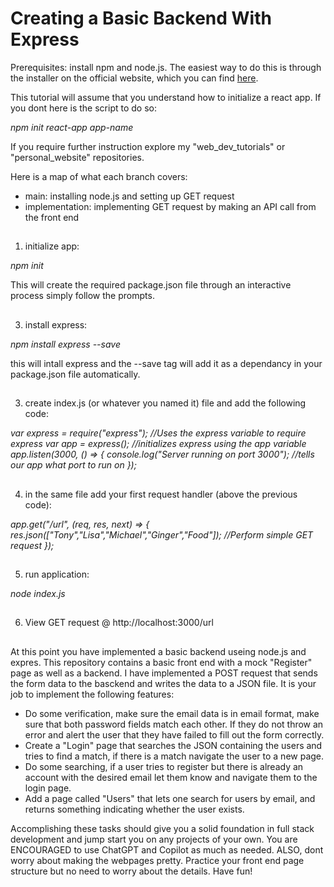 # Creating a Basic Backend With Express

Prerequisites:
install npm and node.js. The easiest way to do this is through the installer on the official website, which you can find [here](https://nodejs.org/en/download). 


This tutorial will assume that you understand how to initialize a react app. If you dont here is the script to do so:

*npm init react-app app-name*

If you require further instruction explore my "web_dev_tutorials" or "personal_website" repositories.

Here is a map of what each branch covers:
* main: installing node.js and setting up GET request
* implementation: implementing GET request by making an API call from the front end
##
1) initialize app:
   
 *npm init*
 
 This will create the required package.json file through an interactive process simply follow the prompts. 
##
3) install express:

 *npm install express --save*

 this will intall express and the --save tag will add it as a dependancy in your package.json file automatically. 
##
3) create index.js (or whatever you named it) file and add the following code: 

 *var express = require("express"); //Uses the express variable to require express
 var app = express(); //initializes express using the app variable
 app.listen(3000, () => {
  console.log("Server running on port 3000"); //tells our app what port to run on
 });*
 ##
4) in the same file add your first request handler (above the previous code): 

 *app.get("/url", (req, res, next) => {
  res.json(["Tony","Lisa","Michael","Ginger","Food"]); //Perform simple GET request
 });*
##
5) run application:

 *node index.js* 
##
6) View GET request @ http://localhost:3000/url
##
At this point you have implemented a basic backend useing node.js and expres. This repository contains a basic front end with a mock "Register" page as well as a backend. I have implemented a POST request that
sends the form data to the basckend and writes the data to a JSON file. It is your job to implement the following features:

* Do some verification, make sure the email data is in email format, make sure that both password fields match each other. If they do not throw an error and alert the user that they have failed to fill out the form correctly.
* Create a "Login" page that searches the JSON containing the users and tries to find a match, if there is a match navigate the user to a new page.
* Do some searching, if a user tries to register but there is already an account with the desired email let them know and navigate them to the login page.
* Add a page called "Users" that lets one search for users by email, and returns something indicating whether the user exists.

Accomplishing these tasks should give you a solid foundation in full stack development and jump start you on any projects of your own. You are ENCOURAGED to use ChatGPT and Copilot as much as needed. ALSO, dont worry about making the webpages pretty. Practice your front end page structure but no need to worry about the details. Have fun!
